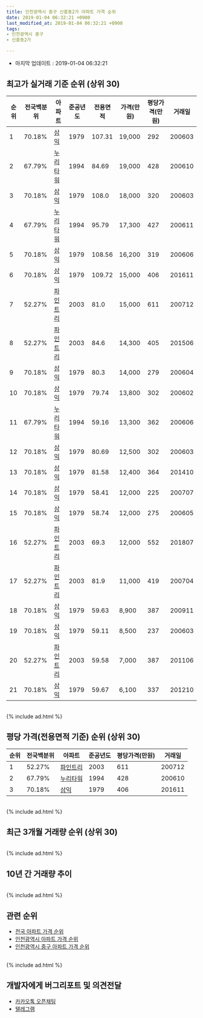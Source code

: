 ```yaml
---
title: 인천광역시 중구 신흥동2가 아파트 가격 순위
date: 2019-01-04 06:32:21 +0900
last_modified_at: 2019-01-04 06:32:21 +0900
tags:
- 인천광역시 중구
- 신흥동2가

---
```


* 마지막 업데이트 : 2019-01-04 06:32:21

## 최고가 실거래 기준 순위 (상위 30)


|순위|전국백분위|아파트|준공년도|전용면적|가격(만원)|평당가격(만원)|거래일|
|---|---|---|---|---|---|---|---|
|1|70.18%|[삼익](https://search.naver.com/search.naver?query=%EC%9D%B8%EC%B2%9C%EA%B4%91%EC%97%AD%EC%8B%9C+%EC%A4%91%EA%B5%AC+%EC%8B%A0%ED%9D%A5%EB%8F%992%EA%B0%80+%EC%82%BC%EC%9D%B5)|1979|107.31|19,000|292|200603|
|2|67.79%|[누리타워](https://search.naver.com/search.naver?query=%EC%9D%B8%EC%B2%9C%EA%B4%91%EC%97%AD%EC%8B%9C+%EC%A4%91%EA%B5%AC+%EC%8B%A0%ED%9D%A5%EB%8F%992%EA%B0%80+%EB%88%84%EB%A6%AC%ED%83%80%EC%9B%8C)|1994|84.69|19,000|428|200610|
|3|70.18%|[삼익](https://search.naver.com/search.naver?query=%EC%9D%B8%EC%B2%9C%EA%B4%91%EC%97%AD%EC%8B%9C+%EC%A4%91%EA%B5%AC+%EC%8B%A0%ED%9D%A5%EB%8F%992%EA%B0%80+%EC%82%BC%EC%9D%B5)|1979|108.0|18,000|320|200603|
|4|67.79%|[누리타워](https://search.naver.com/search.naver?query=%EC%9D%B8%EC%B2%9C%EA%B4%91%EC%97%AD%EC%8B%9C+%EC%A4%91%EA%B5%AC+%EC%8B%A0%ED%9D%A5%EB%8F%992%EA%B0%80+%EB%88%84%EB%A6%AC%ED%83%80%EC%9B%8C)|1994|95.79|17,300|427|200611|
|5|70.18%|[삼익](https://search.naver.com/search.naver?query=%EC%9D%B8%EC%B2%9C%EA%B4%91%EC%97%AD%EC%8B%9C+%EC%A4%91%EA%B5%AC+%EC%8B%A0%ED%9D%A5%EB%8F%992%EA%B0%80+%EC%82%BC%EC%9D%B5)|1979|108.56|16,200|319|200606|
|6|70.18%|[삼익](https://search.naver.com/search.naver?query=%EC%9D%B8%EC%B2%9C%EA%B4%91%EC%97%AD%EC%8B%9C+%EC%A4%91%EA%B5%AC+%EC%8B%A0%ED%9D%A5%EB%8F%992%EA%B0%80+%EC%82%BC%EC%9D%B5)|1979|109.72|15,000|406|201611|
|7|52.27%|[파인트리](https://search.naver.com/search.naver?query=%EC%9D%B8%EC%B2%9C%EA%B4%91%EC%97%AD%EC%8B%9C+%EC%A4%91%EA%B5%AC+%EC%8B%A0%ED%9D%A5%EB%8F%992%EA%B0%80+%ED%8C%8C%EC%9D%B8%ED%8A%B8%EB%A6%AC)|2003|81.0|15,000|611|200712|
|8|52.27%|[파인트리](https://search.naver.com/search.naver?query=%EC%9D%B8%EC%B2%9C%EA%B4%91%EC%97%AD%EC%8B%9C+%EC%A4%91%EA%B5%AC+%EC%8B%A0%ED%9D%A5%EB%8F%992%EA%B0%80+%ED%8C%8C%EC%9D%B8%ED%8A%B8%EB%A6%AC)|2003|84.6|14,300|405|201506|
|9|70.18%|[삼익](https://search.naver.com/search.naver?query=%EC%9D%B8%EC%B2%9C%EA%B4%91%EC%97%AD%EC%8B%9C+%EC%A4%91%EA%B5%AC+%EC%8B%A0%ED%9D%A5%EB%8F%992%EA%B0%80+%EC%82%BC%EC%9D%B5)|1979|80.3|14,000|279|200604|
|10|70.18%|[삼익](https://search.naver.com/search.naver?query=%EC%9D%B8%EC%B2%9C%EA%B4%91%EC%97%AD%EC%8B%9C+%EC%A4%91%EA%B5%AC+%EC%8B%A0%ED%9D%A5%EB%8F%992%EA%B0%80+%EC%82%BC%EC%9D%B5)|1979|79.74|13,800|302|200602|
|11|67.79%|[누리타워](https://search.naver.com/search.naver?query=%EC%9D%B8%EC%B2%9C%EA%B4%91%EC%97%AD%EC%8B%9C+%EC%A4%91%EA%B5%AC+%EC%8B%A0%ED%9D%A5%EB%8F%992%EA%B0%80+%EB%88%84%EB%A6%AC%ED%83%80%EC%9B%8C)|1994|59.16|13,300|362|200606|
|12|70.18%|[삼익](https://search.naver.com/search.naver?query=%EC%9D%B8%EC%B2%9C%EA%B4%91%EC%97%AD%EC%8B%9C+%EC%A4%91%EA%B5%AC+%EC%8B%A0%ED%9D%A5%EB%8F%992%EA%B0%80+%EC%82%BC%EC%9D%B5)|1979|80.69|12,500|302|200603|
|13|70.18%|[삼익](https://search.naver.com/search.naver?query=%EC%9D%B8%EC%B2%9C%EA%B4%91%EC%97%AD%EC%8B%9C+%EC%A4%91%EA%B5%AC+%EC%8B%A0%ED%9D%A5%EB%8F%992%EA%B0%80+%EC%82%BC%EC%9D%B5)|1979|81.58|12,400|364|201410|
|14|70.18%|[삼익](https://search.naver.com/search.naver?query=%EC%9D%B8%EC%B2%9C%EA%B4%91%EC%97%AD%EC%8B%9C+%EC%A4%91%EA%B5%AC+%EC%8B%A0%ED%9D%A5%EB%8F%992%EA%B0%80+%EC%82%BC%EC%9D%B5)|1979|58.41|12,000|225|200707|
|15|70.18%|[삼익](https://search.naver.com/search.naver?query=%EC%9D%B8%EC%B2%9C%EA%B4%91%EC%97%AD%EC%8B%9C+%EC%A4%91%EA%B5%AC+%EC%8B%A0%ED%9D%A5%EB%8F%992%EA%B0%80+%EC%82%BC%EC%9D%B5)|1979|58.74|12,000|275|200605|
|16|52.27%|[파인트리](https://search.naver.com/search.naver?query=%EC%9D%B8%EC%B2%9C%EA%B4%91%EC%97%AD%EC%8B%9C+%EC%A4%91%EA%B5%AC+%EC%8B%A0%ED%9D%A5%EB%8F%992%EA%B0%80+%ED%8C%8C%EC%9D%B8%ED%8A%B8%EB%A6%AC)|2003|69.3|12,000|552|201807|
|17|52.27%|[파인트리](https://search.naver.com/search.naver?query=%EC%9D%B8%EC%B2%9C%EA%B4%91%EC%97%AD%EC%8B%9C+%EC%A4%91%EA%B5%AC+%EC%8B%A0%ED%9D%A5%EB%8F%992%EA%B0%80+%ED%8C%8C%EC%9D%B8%ED%8A%B8%EB%A6%AC)|2003|81.9|11,000|419|200704|
|18|70.18%|[삼익](https://search.naver.com/search.naver?query=%EC%9D%B8%EC%B2%9C%EA%B4%91%EC%97%AD%EC%8B%9C+%EC%A4%91%EA%B5%AC+%EC%8B%A0%ED%9D%A5%EB%8F%992%EA%B0%80+%EC%82%BC%EC%9D%B5)|1979|59.63|8,900|387|200911|
|19|70.18%|[삼익](https://search.naver.com/search.naver?query=%EC%9D%B8%EC%B2%9C%EA%B4%91%EC%97%AD%EC%8B%9C+%EC%A4%91%EA%B5%AC+%EC%8B%A0%ED%9D%A5%EB%8F%992%EA%B0%80+%EC%82%BC%EC%9D%B5)|1979|59.11|8,500|237|200603|
|20|52.27%|[파인트리](https://search.naver.com/search.naver?query=%EC%9D%B8%EC%B2%9C%EA%B4%91%EC%97%AD%EC%8B%9C+%EC%A4%91%EA%B5%AC+%EC%8B%A0%ED%9D%A5%EB%8F%992%EA%B0%80+%ED%8C%8C%EC%9D%B8%ED%8A%B8%EB%A6%AC)|2003|59.58|7,000|387|201106|
|21|70.18%|[삼익](https://search.naver.com/search.naver?query=%EC%9D%B8%EC%B2%9C%EA%B4%91%EC%97%AD%EC%8B%9C+%EC%A4%91%EA%B5%AC+%EC%8B%A0%ED%9D%A5%EB%8F%992%EA%B0%80+%EC%82%BC%EC%9D%B5)|1979|59.67|6,100|337|201210|


<br>
{% include ad.html %}
<br>

## 평당 가격(전용면적 기준) 순위 (상위 30)


|순위|전국백분위|아파트|준공년도|평당가격(만원)|거래일|
|---|---|---|---|---|---|
|1|52.27%|[파인트리](https://search.naver.com/search.naver?query=%EC%9D%B8%EC%B2%9C%EA%B4%91%EC%97%AD%EC%8B%9C+%EC%A4%91%EA%B5%AC+%EC%8B%A0%ED%9D%A5%EB%8F%992%EA%B0%80+%ED%8C%8C%EC%9D%B8%ED%8A%B8%EB%A6%AC)|2003|611|200712|
|2|67.79%|[누리타워](https://search.naver.com/search.naver?query=%EC%9D%B8%EC%B2%9C%EA%B4%91%EC%97%AD%EC%8B%9C+%EC%A4%91%EA%B5%AC+%EC%8B%A0%ED%9D%A5%EB%8F%992%EA%B0%80+%EB%88%84%EB%A6%AC%ED%83%80%EC%9B%8C)|1994|428|200610|
|3|70.18%|[삼익](https://search.naver.com/search.naver?query=%EC%9D%B8%EC%B2%9C%EA%B4%91%EC%97%AD%EC%8B%9C+%EC%A4%91%EA%B5%AC+%EC%8B%A0%ED%9D%A5%EB%8F%992%EA%B0%80+%EC%82%BC%EC%9D%B5)|1979|406|201611|


<br>
{% include ad.html %}
<br>

## 최근 3개월 거래량 순위 (상위 30)


<div style="width:100%;">
    <canvas id="deal_count_ranking" height="250"></canvas>
</div>


<script>
new Chart(document.getElementById("deal_count_ranking"), {
    type: 'horizontalBar',
    data: {
        labels: ['삼익'],
        datasets: [{
            label: '실거래 수',
            data: [1],
            borderColor: "rgba(255, 0, 128, 1)",
            backgroundColor: "rgba(255, 0, 128, 0.5)",
            fill: false,
        }]
    },
    options: {
        responsive: true,
        title: {
            display: true,
            text: '최근 3개월 거래량 순위'
        },
        tooltips: {
            mode: 'index',
            intersect: false,
            callbacks: {
                title: function(tooltipItems, data) {
                    return "실거래 수:";
                },
                label: function(tooltipItem, data) {
                    return data.labels[tooltipItem.index] + ": " + tooltipItem.xLabel;
                }
            }
        },
        hover: {
            mode: 'nearest',
            intersect: true
        },
        scales: {
            xAxes: [{
                display: true,
                scaleLabel: {
                    display: true,
                    labelString: '실거래 수'
                },
                ticks: {
                    suggestedMin: 0,
                }
            }],
            yAxes: [{
                display: true,
                ticks: {
                    autoSkip: false,
                    callback: function(value, index, values) {
                        if (value.length > 15)
                            return value.substr(0, 13) + "...";
                        else
                            return value;
                    }
                },
                scaleLabel: {
                    display: false,
                }
            }]
        }
    }
});

</script>


<br>
{% include ad.html %}
<br>

## 10년 간 거래량 추이


<div style="width:100%;">
    <canvas id="deal_progress" height="250"></canvas>
</div>

<script>
new Chart(document.getElementById("deal_progress"), {
    type: 'line',
    data: {
        labels: ['200901','200902','200903','200904','200905','200906','200907','200908','200909','200910','200911','200912','201001','201002','201003','201004','201005','201006','201007','201008','201009','201010','201011','201012','201101','201102','201103','201104','201105','201106','201107','201108','201109','201110','201111','201112','201201','201202','201203','201204','201205','201206','201207','201208','201209','201210','201211','201212','201301','201302','201303','201304','201305','201306','201307','201308','201309','201310','201311','201312','201401','201402','201403','201404','201405','201406','201407','201408','201409','201410','201411','201412','201501','201502','201503','201504','201505','201506','201507','201508','201509','201510','201511','201512','201601','201602','201603','201604','201605','201606','201607','201608','201609','201610','201611','201612','201701','201702','201703','201704','201705','201706','201707','201708','201709','201710','201711','201712','201801','201802','201803','201804','201805','201806','201807','201808','201809','201810','201811','201812','201901'],
        datasets: [{
            label: '실거래 수',
            pointRadius: 1,
            data: [0, 4, 1, 1, 5, 2, 1, 1, 4, 2, 3, 2, 0, 1, 1, 1, 2, 1, 0, 1, 0, 1, 1, 2, 1, 2, 0, 4, 1, 1, 0, 1, 2, 0, 1, 1, 3, 3, 1, 0, 2, 1, 0, 0, 0, 4, 2, 3, 2, 1, 0, 3, 0, 3, 1, 1, 0, 0, 1, 0, 3, 1, 2, 1, 1, 3, 3, 3, 2, 4, 1, 2, 4, 5, 9, 10, 7, 7, 4, 6, 2, 3, 2, 2, 1, 0, 5, 4, 4, 1, 4, 3, 5, 5, 4, 4, 7, 14, 4, 3, 1, 13, 1, 5, 2, 6, 4, 4, 7, 1, 5, 3, 4, 1, 4, 0, 2, 0, 1, 0, 0],
            borderColor: "rgba(255, 201, 14, 1)",
            backgroundColor: "rgba(255, 201, 14, 0.5)",
            fill: true,
        }]
    },
    options: {
        responsive: true,
        title: {
            display: true,
            text: '10년간 거래량 추이'
        },
        tooltips: {
            mode: 'index',
            intersect: false,
        },
        hover: {
            mode: 'nearest',
            intersect: true
        },
        scales: {
            xAxes: [{
                display: true,
                scaleLabel: {
                    display: true,
                    labelString: '년/월'
                }
            }],
            yAxes: [{
                display: true,
                ticks: {
                    suggestedMin: 0,
                },
                scaleLabel: {
                    display: true,
                    labelString: '실거래 수'
                }
            }]
        }
    }
});

</script>


<br>
{% include ad.html %}
<br>

## 관련 순위

- [전국 아파트 가격 순위](https://inasie.github.io/apt-ranking/전국)
- [인천광역시 아파트 가격 순위](https://inasie.github.io/apt-ranking/인천광역시)
- [인천광역시 중구 아파트 가격 순위](https://inasie.github.io/apt-ranking/인천광역시-중구)


<br>
{% include ad.html %}
<br>

## 개발자에게 버그리포트 및 의견전달

- [카카오톡 오픈채팅](https://open.kakao.com/o/gLJUAP4)
- [텔레그램](https://t.me/inasie)


